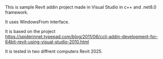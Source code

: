 This is sample Revit addin project made in Visual Studio in c++ and .net8.0 framework.

It uses WindowsFrom interface.

It is based on the project https://spiderinnet.typepad.com/blog/2011/06/ccli-addin-development-for-64bit-revit-using-visual-studio-2010.html

It is tested in two diffrent computers Revit 2025.
